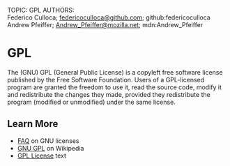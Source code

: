 TOPIC: GPL
AUTHORS: Federico Culloca; federicoculloca@github.com; github:federicoculloca
         Andrew Pfeiffer; Andrew_Pfeiffer@mozilla.net; mdn:Andrew_Pfeiffer

# GPL

The (GNU) GPL (General Public License) is a copyleft free software license published by the Free
Software Foundation. Users of a GPL-licensed program are granted the freedom to use it, read the
source code, modify it and redistribute the changes they made, provided they redistribute the
program (modified or unmodified) under the same license.

## Learn More

- [FAQ](http://www.gnu.org/licenses/gpl-faq.html) on GNU licenses
- [GNU GPL](http://en.wikipedia.org/wiki/GNU_General_Public_License) on Wikipedia
- [GPL License](https://gnu.org/licenses/gpl.html) text
